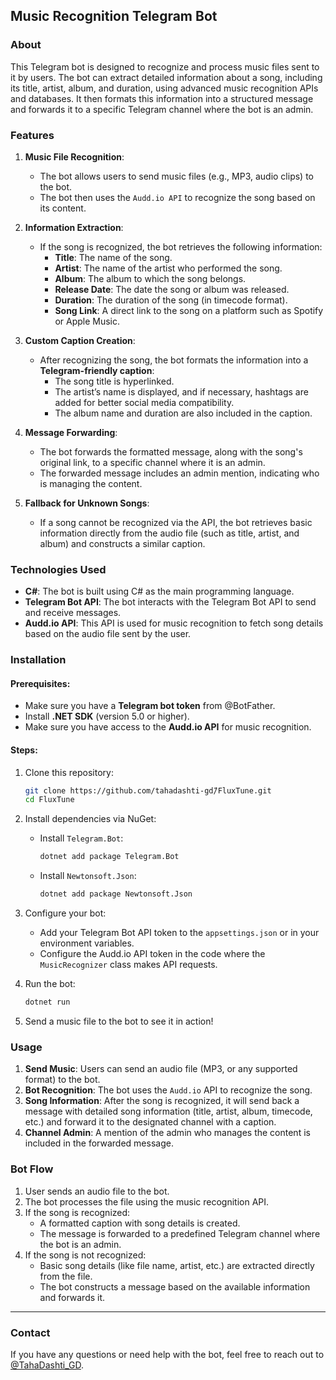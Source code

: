 ## **Music Recognition Telegram Bot**

### **About**
This Telegram bot is designed to recognize and process music files sent to it by users. The bot can extract detailed information about a song, including its title, artist, album, and duration, using advanced music recognition APIs and databases. It then formats this information into a structured message and forwards it to a specific Telegram channel where the bot is an admin.

### **Features**
1. **Music File Recognition**: 
   - The bot allows users to send music files (e.g., MP3, audio clips) to the bot.
   - The bot then uses the `Audd.io API` to recognize the song based on its content.

2. **Information Extraction**: 
   - If the song is recognized, the bot retrieves the following information:
     - **Title**: The name of the song.
     - **Artist**: The name of the artist who performed the song.
     - **Album**: The album to which the song belongs.
     - **Release Date**: The date the song or album was released.
     - **Duration**: The duration of the song (in timecode format).
     - **Song Link**: A direct link to the song on a platform such as Spotify or Apple Music.

3. **Custom Caption Creation**:
   - After recognizing the song, the bot formats the information into a **Telegram-friendly caption**:
     - The song title is hyperlinked.
     - The artist’s name is displayed, and if necessary, hashtags are added for better social media compatibility.
     - The album name and duration are also included in the caption.

4. **Message Forwarding**:
   - The bot forwards the formatted message, along with the song's original link, to a specific channel where it is an admin.
   - The forwarded message includes an admin mention, indicating who is managing the content.

5. **Fallback for Unknown Songs**:
   - If a song cannot be recognized via the API, the bot retrieves basic information directly from the audio file (such as title, artist, and album) and constructs a similar caption.


### **Technologies Used**
- **C#**: The bot is built using C# as the main programming language.
- **Telegram Bot API**: The bot interacts with the Telegram Bot API to send and receive messages.
- **Audd.io API**: This API is used for music recognition to fetch song details based on the audio file sent by the user.

### **Installation**

#### **Prerequisites**:
- Make sure you have a **Telegram bot token** from @BotFather.
- Install **.NET SDK** (version 5.0 or higher).
- Make sure you have access to the **Audd.io API** for music recognition.

#### **Steps**:
1. Clone this repository:
   ```bash
   git clone https://github.com/tahadashti-gd/ّFluxTune.git
   cd FluxTune
   ```

2. Install dependencies via NuGet:
   - Install `Telegram.Bot`:
     ```bash
     dotnet add package Telegram.Bot
     ```
   - Install `Newtonsoft.Json`:
     ```bash
     dotnet add package Newtonsoft.Json
     ```

3. Configure your bot:
   - Add your Telegram Bot API token to the `appsettings.json` or in your environment variables.
   - Configure the Audd.io API token in the code where the `MusicRecognizer` class makes API requests.

4. Run the bot:
   ```bash
   dotnet run
   ```

5. Send a music file to the bot to see it in action!

### **Usage**
1. **Send Music**: Users can send an audio file (MP3, or any supported format) to the bot.
2. **Bot Recognition**: The bot uses the `Audd.io` API to recognize the song.
3. **Song Information**: After the song is recognized, it will send back a message with detailed song information (title, artist, album, timecode, etc.) and forward it to the designated channel with a caption.
4. **Channel Admin**: A mention of the admin who manages the content is included in the forwarded message.

### **Bot Flow**
1. User sends an audio file to the bot.
2. The bot processes the file using the music recognition API.
3. If the song is recognized:
   - A formatted caption with song details is created.
   - The message is forwarded to a predefined Telegram channel where the bot is an admin.
4. If the song is not recognized:
   - Basic song details (like file name, artist, etc.) are extracted directly from the file.
   - The bot constructs a message based on the available information and forwards it.

---

### **Contact**
If you have any questions or need help with the bot, feel free to reach out to [@TahaDashti_GD](https://t.me/TahaDashti_GD).
